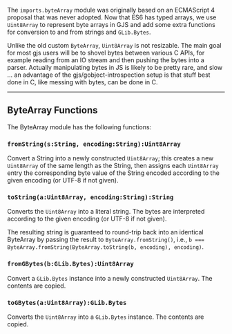 The `imports.byteArray` module was originally based on an
ECMAScript 4 proposal that was never adopted.
Now that ES6 has typed arrays, we use `Uint8Array` to represent byte
arrays in GJS and add some extra functions for conversion to and from
strings and `GLib.Bytes`.

Unlike the old custom `ByteArray`, `Uint8Array` is not resizable. The main
goal for most gjs users will be to shovel bytes between various C
APIs, for example reading from an IO stream and then pushing the bytes
into a parser. Actually manipulating bytes in JS is likely to be
pretty rare, and slow ... an advantage of the
gjs/gobject-introspection setup is that stuff best done in C, like
messing with bytes, can be done in C.

---

## ByteArray Functions ##

The ByteArray module has the following functions:

### `fromString(s:String, encoding:String):Uint8Array` ###

Convert a String into a newly constructed `Uint8Array`; this creates a
new `Uint8Array` of the same length as the String, then assigns each
`Uint8Array` entry the corresponding byte value of the String encoded
according to the given encoding (or UTF-8 if not given).

### `toString(a:Uint8Array, encoding:String):String` ###

Converts the `Uint8Array` into a literal string. The bytes are
interpreted according to the given encoding (or UTF-8 if not given).

The resulting string is guaranteed to round-trip back into an identical ByteArray by passing the result to `ByteArray.fromString()`, i.e., `b === ByteArray.fromString(ByteArray.toString(b, encoding), encoding)`.

### `fromGBytes(b:GLib.Bytes):Uint8Array` ###

Convert a `GLib.Bytes` instance into a newly constructed `Uint8Array`.
The contents are copied.

### `toGBytes(a:Uint8Array):GLib.Bytes` ###

Converts the `Uint8Array` into a `GLib.Bytes` instance.
The contents are copied.
